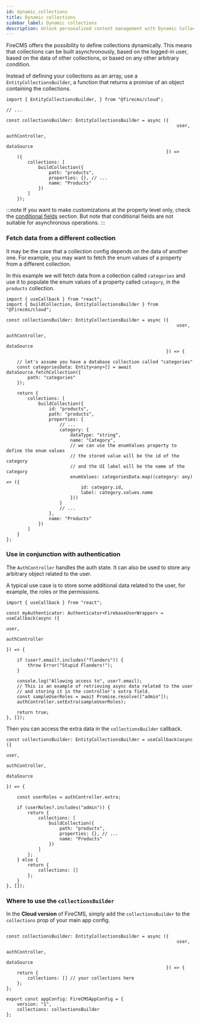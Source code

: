 ```yaml
---
id: dynamic_collections
title: Dynamic collections
sidebar_label: Dynamic collections
description: Unlock personalized content management with Dynamic Collections in FireCMS, where collections can adapt to the logged-in user's profile using asynchronous callbacks. Tailor your CMS with custom properties built on-the-fly, ensuring a highly responsive and secure environment that aligns with user roles and permissions. Through strategic utilization of `EntityCollectionsBuilder` and `AuthController`, dynamically generate data schemas suitable for each user, enhancing their CMS experience with intelligent, role-specific interfaces.
---
```


FireCMS offers the possibility to define collections dynamically. This means
that collections can be built asynchronously, based on the logged-in user,
based on the data of other collections, or based on any other arbitrary
condition.

Instead of defining your collections as an array, use a `EntityCollectionsBuilder`,
a function that returns a promise of an object containing the collections.

```tsx
import { EntityCollectionsBuilder, } from "@firecms/cloud";

// ...

const collectionsBuilder: EntityCollectionsBuilder = async ({
                                                                user,
                                                                authController,
                                                                dataSource
                                                            }) =>
    ({
        collections: [
            buildCollection({
                path: "products",
                properties: {}, // ...
                name: "Products"
            })
        ]
    });
```

:::note
If you want to make customizations at the property level only, check the
[conditional fields](../properties/conditional_fields.md) section. But note that conditional fields are not
suitable for asynchronous operations.
:::

### Fetch data from a different collection

It may be the case that a collection config depends on the data of another
one. For example, you may want to fetch the enum values of a property from
a different collection.

In this example we will fetch data from a collection called `categories` and
use it to populate the enum values of a property called `category`, in the `products`
collection.

```tsx
import { useCallback } from "react";
import { buildCollection, EntityCollectionsBuilder } from "@firecms/cloud";

const collectionsBuilder: EntityCollectionsBuilder = async ({
                                                                user,
                                                                authController,
                                                                dataSource
                                                            }) => {

    // let's assume you have a database collection called "categories"
    const categoriesData: Entity<any>[] = await dataSource.fetchCollection({
        path: "categories"
    });

    return {
        collections: [
            buildCollection({
                id: "products",
                path: "products",
                properties: {
                    // ...
                    category: {
                        dataType: "string",
                        name: "Category",
                        // we can use the enumValues property to define the enum values
                        // the stored value will be the id of the category
                        // and the UI label will be the name of the category
                        enumValues: categoriesData.map((category: any) => ({
                            id: category.id,
                            label: category.values.name
                        }))
                    }
                    // ...
                },
                name: "Products"
            })
        ]
    }
};

```

### Use in conjunction with authentication

The `AuthController` handles the auth state. It can also be used to store any
arbitrary object related to the user.

A typical use case is to store some additional data related to the user, for
example, the roles or the permissions.

```tsx
import { useCallback } from "react";

const myAuthenticator: Authenticator<FirebaseUserWrapper> = useCallback(async ({
                                                                            user,
                                                                            authController
                                                                        }) => {

    if (user?.email?.includes("flanders")) {
        throw Error("Stupid Flanders!");
    }

    console.log("Allowing access to", user?.email);
    // This is an example of retrieving async data related to the user
    // and storing it in the controller's extra field.
    const sampleUserRoles = await Promise.resolve(["admin"]);
    authController.setExtra(sampleUserRoles);

    return true;
}, []);
```

Then you can access the extra data in the `collectionsBuilder` callback.

```tsx
const collectionsBuilder: EntityCollectionsBuilder = useCallback(async ({
                                                                            user,
                                                                            authController,
                                                                            dataSource
                                                                        }) => {

    const userRoles = authController.extra;

    if (userRoles?.includes("admin")) {
        return {
            collections: [
                buildCollection({
                    path: "products",
                    properties: {}, // ...
                    name: "Products"
                })
            ]
        };
    } else {
        return {
            collections: []
        };
    }
}, []);
```

### Where to use the `collectionsBuilder`

In the **Cloud version** of FireCMS, simply add the `collectionsBuilder` to the `collections` prop of your main app
config.

```tsx

const collectionsBuilder: EntityCollectionsBuilder = async ({
                                                                user,
                                                                authController,
                                                                dataSource
                                                            }) => {
    return {
        collections: [] // your collections here
    };
};

export const appConfig: FireCMSAppConfig = {
    version: "1",
    collections: collectionsBuilder
};
```
